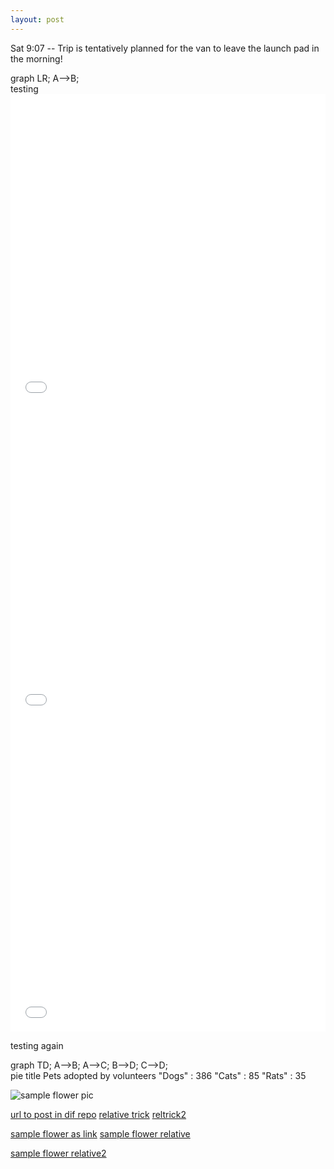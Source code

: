 ```yaml
---
layout: post
---
```


Sat 9:07 -- Trip is tentatively planned for the van to leave the launch pad in the morning!
<div class="mermaid">
graph LR;
  A-->B;
</div>
<script async src="https://unpkg.com/mermaid@8.2.3/dist/mermaid.min.js"></script>
testing
<iframe src="/minima/assets/flowers.html"
    sandbox="allow-same-origin allow-scripts"
    width="100%"
    height="500"
    scrolling="no"
    seamless="seamless"
    frameborder="0">
</iframe>

<iframe src="/minima/assets/map.html"
    sandbox="allow-same-origin allow-scripts"
    width="100%"
    height="500"
    scrolling="no"
    seamless="seamless"
    frameborder="0">
</iframe>

<iframe src="/minima/assets/map3x.html"
    sandbox="allow-same-origin allow-scripts"
    width="100%"
    height="500"
    scrolling="no"
    seamless="seamless"
    frameborder="0">
</iframe>

testing again
<div class="mermaid">
graph TD;
A-->B;
A-->C;
B-->D;
C-->D;
</div>

<div class="mermaid">
pie title Pets adopted by volunteers
  "Dogs" : 386
  "Cats" : 85
  "Rats" : 35
</div>

![sample flower pic]({{site.url}}/images/15161189-9AEE-4A55-A4A5-AE329B3EDE20.jpeg)

[url to post in dif repo](https://waynewhitley.github.io/github-pages-with-jekyll/2021/10/10/my-second-post.html)
[relative trick](/../github-pages-with-jekyll/2021/10/10/my-second-post.html)
[reltrick2](/github-pages-with-jekyll/2021/10/10/my-second-post.html)

[sample flower as link]({{site.url}}/images/15161189-9AEE-4A55-A4A5-AE329B3EDE20.jpeg)
[sample flower relative](/minima/images/15161189-9AEE-4A55-A4A5-AE329B3EDE20.jpeg)

[sample flower relative2](../../../images/15161189-9AEE-4A55-A4A5-AE329B3EDE20.jpeg)
